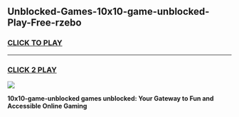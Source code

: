 
## Unblocked-Games-10x10-game-unblocked-Play-Free-rzebo
<h3>
<a href="https://premium76.site?title=10x10-game-unblocked&ref=10A">CLICK TO PLAY</a></h3>
<hr>

<h3>
<a href="https://premium76.site?title=10x10-game-unblocked&ref=10A">CLICK 2 PLAY</a>
  
</h3>

<a href="https://premium76.site?title=10x10-game-unblocked&ref=10A"><img src="https://clearcache.store/games.png"></a>


**10x10-game-unblocked games unblocked: Your Gateway to Fun and Accessible Online Gaming**
